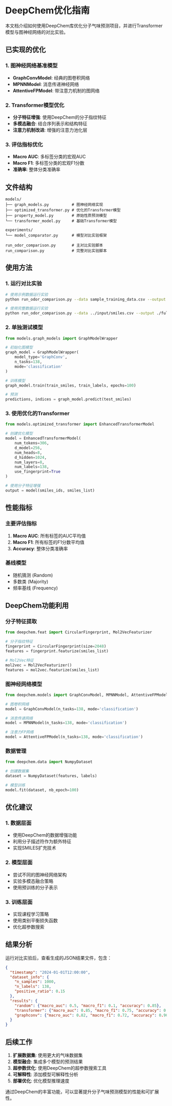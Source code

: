 # DeepChem优化指南

本文档介绍如何使用DeepChem库优化分子气味预测项目，并进行Transformer模型与图神经网络的对比实验。

## 已实现的优化

### 1. 图神经网络基准模型
- **GraphConvModel**: 经典的图卷积网络
- **MPNNModel**: 消息传递神经网络  
- **AttentiveFPModel**: 带注意力机制的图网络

### 2. Transformer模型优化
- **分子特征增强**: 使用DeepChem的分子指纹特征
- **多模态融合**: 结合序列表示和结构特征
- **注意力机制改进**: 增强的注意力池化层

### 3. 评估指标优化
- **Macro AUC**: 多标签分类的宏观AUC
- **Macro F1**: 多标签分类的宏观F1分数
- **准确率**: 整体分类准确率

## 文件结构

```
models/
├── graph_models.py          # 图神经网络实现
├── optimized_transformer.py # 优化的Transformer模型
├── property_model.py        # 原始性质预测模型
└── transformer_model.py     # 基础Transformer模型

experiments/
└── model_comparator.py      # 模型对比实验框架

run_odor_comparison.py       # 主对比实验脚本
run_comparison.py            # 完整对比实验脚本
```

## 使用方法

### 1. 运行对比实验

```bash
# 使用示例数据运行实验
python run_odor_comparison.py --data sample_training_data.csv --output ./results

# 使用完整数据运行实验  
python run_odor_comparison.py --data ../input/smiles.csv --output ./full_results
```

### 2. 单独测试模型

```python
from models.graph_models import GraphModelWrapper

# 初始化图模型
graph_model = GraphModelWrapper(
    model_type='GraphConv',
    n_tasks=138,
    mode='classification'
)

# 训练模型
graph_model.train(train_smiles, train_labels, epochs=100)

# 预测
predictions, indices = graph_model.predict(test_smiles)
```

### 3. 使用优化的Transformer

```python
from models.optimized_transformer import EnhancedTransformerModel

# 创建优化模型
model = EnhancedTransformerModel(
    num_tokens=306,
    d_model=256,
    num_heads=8,
    d_hidden=1024,
    num_layers=8,
    num_labels=138,
    use_fingerprint=True
)

# 使用分子特征增强
output = model(smiles_ids, smiles_list)
```

## 性能指标

### 主要评估指标
1. **Macro AUC**: 所有标签的AUC平均值
2. **Macro F1**: 所有标签的F1分数平均值  
3. **Accuracy**: 整体分类准确率

### 基线模型
- 随机猜测 (Random)
- 多数类 (Majority) 
- 频率基线 (Frequency)

## DeepChem功能利用

### 分子特征提取
```python
from deepchem.feat import CircularFingerprint, Mol2VecFeaturizer

# 分子指纹特征
fingerprint = CircularFingerprint(size=2048)
features = fingerprint.featurize(smiles_list)

# Mol2Vec特征
mol2vec = Mol2VecFeaturizer()
features = mol2vec.featurize(smiles_list)
```

### 图神经网络模型
```python
from deepchem.models import GraphConvModel, MPNNModel, AttentiveFPModel

# 图卷积网络
model = GraphConvModel(n_tasks=138, mode='classification')

# 消息传递网络  
model = MPNNModel(n_tasks=138, mode='classification')

# 注意力FP网络
model = AttentiveFPModel(n_tasks=138, mode='classification')
```

### 数据管理
```python
from deepchem.data import NumpyDataset

# 创建数据集
dataset = NumpyDataset(features, labels)

# 模型训练
model.fit(dataset, nb_epoch=100)
```

## 优化建议

### 1. 数据层面
- 使用DeepChem的数据增强功能
- 利用分子描述符作为额外特征
- 实现SMILES扩充技术

### 2. 模型层面  
- 尝试不同的图神经网络架构
- 实验多模态融合策略
- 使用预训练的分子表示

### 3. 训练层面
- 实现课程学习策略
- 使用类别平衡损失函数
- 优化超参数搜索

## 结果分析

运行对比实验后，查看生成的JSON结果文件，包含：

```json
{
  "timestamp": "2024-01-01T12:00:00",
  "dataset_info": {
    "n_samples": 1000,
    "n_labels": 138,
    "positive_ratio": 0.15
  },
  "results": {
    "random": {"macro_auc": 0.5, "macro_f1": 0.1, "accuracy": 0.85},
    "transformer": {"macro_auc": 0.85, "macro_f1": 0.75, "accuracy": 0.92},
    "graphconv": {"macro_auc": 0.82, "macro_f1": 0.72, "accuracy": 0.90}
  }
}
```

## 后续工作

1. **扩展数据集**: 使用更大的气味数据集
2. **模型融合**: 集成多个模型的预测结果
3. **超参数优化**: 使用DeepChem的超参数搜索工具
4. **可解释性**: 添加模型可解释性分析
5. **部署优化**: 优化模型推理速度

通过DeepChem的丰富功能，可以显著提升分子气味预测模型的性能和可扩展性。
